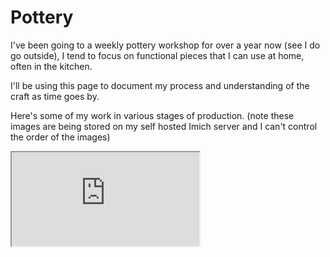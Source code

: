 

# Pottery

I've been going to a weekly pottery workshop for over a year now (see I do go outside), I tend to focus on functional pieces that I can use at home, often in the kitchen.

I'll be using this page to document my process and understanding of the craft as time goes by.
<!-- TODO look into custom CSS override for this page so that images go into a nice gallery -->
Here's some of my work in various stages of production. (note these images are being stored on my self hosted Imich server and I can't control the order of the images)

 <iframe src="https://imich.bobyn.uk/share/YTYcw0bYdNDnDkw20BTIEX4zhBBW1CFjttwyDcAiqcojY52yxBfATnSLlyDF_waA0Ns" title="Imich album"></iframe> 

